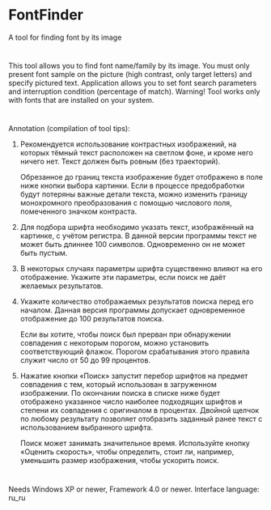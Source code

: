 # FontFinder
A tool for finding font by its image

#

This tool allows you to find font name/family by its image. You must only present font sample
on the picture (high contrast, only target letters) and specify pictured text. Application
allows you to set font search parameters and interruption condition (percentage of match).
Warning! Tool works only with fonts that are installed on your system.

#

Annotation (compilation of tool tips):

1. Рекомендуется использование контрастных изображений, на которых тёмный текст расположен
	 на светлом фоне, и кроме него ничего нет. Текст должен быть ровным (без траекторий).
   
	 Обрезанное до границ текста изображение будет отображено в поле ниже кнопки выбора картинки. Если в
	 процессе предобработки будут потеряны важные детали текста, можно изменить границу монохромного преобразования
	 с помощью числового поля, помеченного значком контраста.
   
2. Для подбора шрифта необходимо указать текст, изображённый на картинке, с учётом регистра.
	 В данной версии программы текст не может быть длиннее 100 символов. Одновременно он не может быть пустым.
   
3. В некоторых случаях параметры шрифта существенно влияют на его отображение. 
   Укажите эти параметры, если поиск не даёт желаемых результатов.
   
4. Укажите количество отображаемых результатов поиска перед его началом. Данная
	 версия программы допускает одновременное отображение до 100 результатов поиска.
	 
   Если вы хотите, чтобы поиск был прерван при обнаружении совпадения с некоторым порогом, можно установить
	 соответствующий флажок. Порогом срабатывания этого правила служит число от 50 до 99 процентов.
				
5. Нажатие кнопки «Поиск» запустит перебор шрифтов на предмет совпадения с тем, который использован в загруженном
	 изображении. По окончании поиска в списке ниже будет отображено указанное число наиболее подходящих шрифтов и
	 степени их совпадения с оригиналом в процентах. Двойной щелчок по любому результату позволяет отобразить заданный
	 ранее текст с использованием выбранного шрифта.
   
	 Поиск может занимать значительное время. Используйте кнопку «Оценить скорость», чтобы определить,
	 стоит ли, например, уменьшить размер изображения, чтобы ускорить поиск.

#

Needs Windows XP or newer, Framework 4.0 or newer. Interface language: ru_ru
